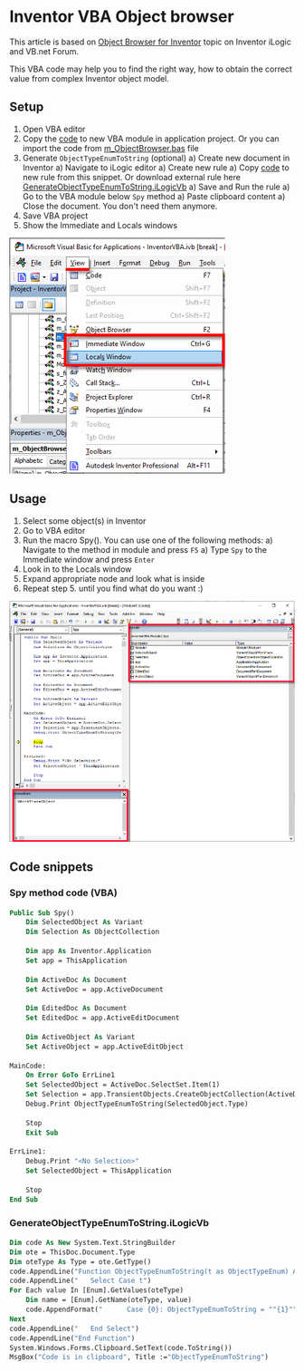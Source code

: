 # Inventor VBA Object browser

This article is based on [Object Browser for Inventor](http://forums.autodesk.com/t5/inventor-ilogic-and-vb-net-forum/object-browser-for-inventor/td-p/10671266) topic on Inventor iLogic and VB.net Forum. 

This VBA code may help you to find the right way, how to obtain the correct value from complex Inventor object model.

## Setup

1) Open VBA editor
1) Copy the [code](#spy-method-code-vba) to new VBA module in application project. Or you can import the code from [m_ObjectBrowser.bas](m_ObjectBrowser.bas) file
1) Generate `ObjectTypeEnumToString` (optional)
    a) Create new document in Inventor
    a) Navigate to iLogic editor
    a) Create new rule
    a) Copy [code](#-GenerateObjectTypeEnumToString.iLogicVb) to new rule from this snippet. Or download external rule here [GenerateObjectTypeEnumToString.iLogicVb](GenerateObjectTypeEnumToString.iLogicVb)
    a) Save and Run the rule
    a) Go to the VBA module below `Spy` method
    a) Paste clipboard content
    a) Close the document. You don't need them anymore.
1) Save VBA project
1) Show the Immediate and Locals windows

![image](doc/VbaWindows.png)


## Usage

1) Select some object(s) in Inventor
1) Go to VBA editor
1) Run the macro Spy(). You can use one of the following methods:
    a) Navigate to the method in module and press `F5`
    a) Type `Spy` to the Immediate window and press `Enter`
1) Look in to the Locals window
1) Expand appropriate node and look what is inside
1) Repeat step 5. until you find what do you want :)
 
![image](doc/SpyUsage.png)

 ## Code snippets

### Spy method code (VBA)

```vb
Public Sub Spy()
    Dim SelectedObject As Variant
    Dim Selection As ObjectCollection
    
    Dim app As Inventor.Application
    Set app = ThisApplication
    
    Dim ActiveDoc As Document
    Set ActiveDoc = app.ActiveDocument
    
    Dim EditedDoc As Document
    Set EditedDoc = app.ActiveEditDocument
    
    Dim ActiveObject As Variant
    Set ActiveObject = app.ActiveEditObject
    
MainCode:
    On Error GoTo ErrLine1
    Set SelectedObject = ActiveDoc.SelectSet.Item(1)
    Set Selection = app.TransientObjects.CreateObjectCollection(ActiveDoc.SelectSet)
    Debug.Print ObjectTypeEnumToString(SelectedObject.Type)

    Stop
    Exit Sub
    
ErrLine1:
    Debug.Print "<No Selection>"
    Set SelectedObject = ThisApplication
   
    Stop
End Sub
``` 

### GenerateObjectTypeEnumToString.iLogicVb
```vb
Dim code As New System.Text.StringBuilder
Dim ote = ThisDoc.Document.Type
Dim oteType As Type = ote.GetType()
code.AppendLine("Function ObjectTypeEnumToString(t as ObjectTypeEnum) As String")
code.AppendLine("   Select Case t")
For Each value In [Enum].GetValues(oteType)
	Dim name = [Enum].GetName(oteType, value)
	code.AppendFormat("      Case {0}: ObjectTypeEnumToString = ""{1}"": Exit Function{2}", value, name, vbCrLf)
Next
code.AppendLine("   End Select")
code.AppendLine("End Function")
System.Windows.Forms.Clipboard.SetText(code.ToString())
MsgBox("Code is in clipboard", Title :="ObjectTypeEnumToString")
```